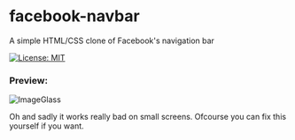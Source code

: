 # facebook-navbar
A simple HTML/CSS clone of Facebook's navigation bar

[![License: MIT](https://img.shields.io/badge/License-MIT-yellow.svg)](https://opensource.org/licenses/MIT)

### Preview:
![ImageGlass](https://i.imgur.com/4Ic1f2V.png)

Oh and sadly it works really bad on small screens. Ofcourse you can fix this yourself if you want.
